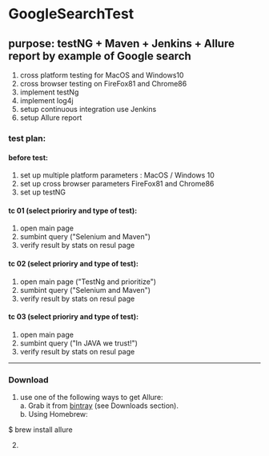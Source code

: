 #  GoogleSearchTest
## purpose: testNG + Maven + Jenkins + Allure report by example of Google search
1. cross platform testing for MacOS and Windows10
2. cross browser testing on FireFox81 and Chrome86
3. implement testNg
4. implement log4j
5. setup continuous integration use Jenkins
6. setup Allure report 
### test plan:
#### before test:
1. set up multiple platform parameters : MacOS / Windows 10 
2. set up cross browser parameters FireFox81 and Chrome86
3. set up testNG
#### tc 01 (select prioriry and type of test):
1. open main page
2. sumbint query ("Selenium and Maven") 
3. verify result by stats on resul page
#### tc 02 (select prioriry and type of test):
1. open main page ("TestNg and prioritize")
2. sumbint query ("Selenium and Maven") 
3. verify result by stats on resul page
#### tc 03 (select prioriry and type of test):
1. open main page 
2. sumbint query ("In JAVA we trust!") 
3. verify result by stats on resul page

--------------------------------------------------------
### Download

1. use one of the following ways to get Allure:
</br>a. Grab it from [bintray](https://bintray.com/qameta/maven/allure2) (see Downloads section).
</br>b. Using Homebrew:

$ brew install allure

2. 
